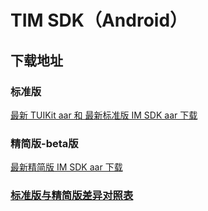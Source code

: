 # TIM SDK（Android）

## 下载地址

### 标准版
[最新 TUIKit aar 和 最新标准版 IM SDK aar 下载](https://imsdk-1252463788.cos.ap-guangzhou.myqcloud.com/5.0.6/TIM_SDK_Android_latest_aar.zip)


### 精简版-beta版
[最新精简版 IM SDK aar 下载](https://imsdk-1252463788.cos.ap-guangzhou.myqcloud.com/restructure/android/5.0.105/imsdk-smart-5.0.105.aar)


### [标准版与精简版差异对照表](https://cloud.tencent.com/document/product/269/36887#.E6.A0.87.E5.87.86.E7.89.88.E4.B8.8E.E7.B2.BE.E7.AE.80.E7.89.88.E5.B7.AE.E5.BC.82.E5.AF.B9.E7.85.A7.E8.A1.A8)
